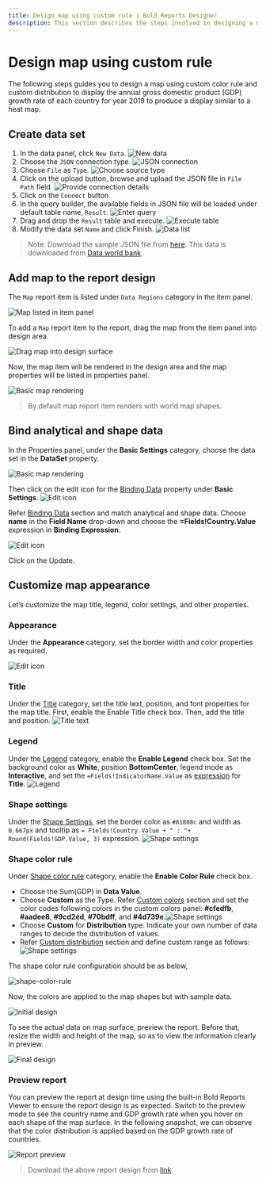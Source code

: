 ```yaml
---
title: Design map using custom rule | Bold Reports Designer
description: This section describes the steps involved in designing a map using custom color rule and custom distribution type.
---
```


# Design map using custom rule

The following steps guides you to design a map using custom color rule and custom distribution to display the annual gross domestic product (GDP) growth rate of each country for year 2019 to produce a display similar to a heat map.

## Create data set

1. In the data panel, click `New Data`.
   ![New data](/static/assets/on-premise/images/report-designer/report-items/map/color-rule-use-case/new-data.png '#width=350px')
2. Choose the `JSON` connection type.
   ![JSON connection](/static/assets/on-premise/images/report-designer/report-items/map/color-rule-use-case/sql-connection.png '#width=350px')
3. Choose `File` as `Type`.
   ![Choose source type](/static/assets/on-premise/images/report-designer/report-items/map/color-rule-use-case/type.png '#width=425px')
4. Click on the upload button, browse and upload the JSON file in `File Path` field.
   ![Provide connection details](/static/assets/on-premise/images/report-designer/report-items/map/color-rule-use-case/connection-details.png '#width=380px')
5. Click on the `Connect` button.
6. In the query builder, the available fields in JSON file will be loaded under default table name, `Result`.
   ![Enter query](/static/assets/on-premise/images/report-designer/report-items/map/color-rule-use-case/query-designer.png)
7. Drag and drop the `Result` table and execute.
   ![Execute table](/static/assets/on-premise/images/report-designer/report-items/map/color-rule-use-case/execute-query.png)
8. Modify the data set `Name` and click Finish.
   ![Data list](/static/assets/on-premise/images/report-designer/report-items/map/color-rule-use-case/data-list.png '#width=385px')

> Note: Download the sample JSON file from [here](https://www.syncfusion.com/downloads/support/directtrac/general/ze/World-GDP-Growth-JSON-185214165). This data is downloaded from [Data world bank](https://data.worldbank.org/indicator/NY.GDP.MKTP.KD.ZG).

## Add map to the report design

The `Map` report item is listed under `Data Regions` category in the item panel.

![Map listed in item panel](/static/assets/on-premise/images/report-designer/report-items/map/color-rule-use-case/map-listed-in-item-panel.png '#width=175px')

To add a `Map` report item to the report, drag the map from the item panel into design area.

![Drag map into design surface](/static/assets/on-premise/images/report-designer/report-items/map/color-rule-use-case/drag-map-item.png '#width=350px')

Now, the map item will be rendered in the design area and the map properties will be listed in properties panel.

![Basic map rendering](/static/assets/on-premise/images/report-designer/report-items/map/color-rule-use-case/initial-map-rendering.png)

> By default map report item renders with world map shapes.

## Bind analytical and shape data

In the Properties panel, under the **Basic Settings** category, choose the data set in the **DataSet** property.

![Basic map rendering](/static/assets/on-premise/images/report-designer/report-items/map/color-rule-use-case/assign-data.png '#width=385px')

Then click on the edit icon for the [Binding Data](./../../../../report-items/map/binding-data/) property under **Basic Settings**.
![Edit icon](/static/assets/on-premise/images/report-designer/report-items/map/color-rule-use-case/binding-data-edit-icon.png '#width=385px')

Refer [Binding Data](./../../../../report-items/map/binding-data/) section and match analytical and shape data. Choose **name** in the **Field Name** drop-down and choose the **=Fields!Country.Value** expression in **Binding Expression**.

![Edit icon](/static/assets/on-premise/images/report-designer/report-items/map/color-rule-use-case/match-field.png '#width=385px')

Click on the Update.

## Customize map appearance

Let’s customize the map title, legend, color settings, and other properties.

### Appearance

Under the **Appearance** category, set the border width and color properties as required.

![Edit icon](/static/assets/on-premise/images/report-designer/report-items/map/color-rule-use-case/border.png '#width=385px')

### Title

Under the [Title](./../../properties/#title) category, set the title text, position, and font properties for the map title. First, enable the Enable Title check box. Then, add the title and position.
![Title text](/static/assets/on-premise/images/report-designer/report-items/map/color-rule-use-case/title.png '#width=385px')

### Legend

Under the [Legend](./../../properties/#legend) category, enable the **Enable Legend** check box. Set the background color as **White**, position **BottomCenter**, legend mode as **Interactive**, and set the `=Fields!IndicatorName.Value` as [expression](./../../../../compose-report/expressions/) for **Title**.
![Legend](/static/assets/on-premise/images/report-designer/report-items/map/color-rule-use-case/legend.png '#width=385px')

### Shape settings

Under the [Shape Settings](./../../shape-settings/), set the border color as `#81808c` and width as `0.667px` and tooltip as `= Fields!Country.Value + " : "+ Round(Fields!GDP.Value, 3)` expression.
![Shape settings](/static/assets/on-premise/images/report-designer/report-items/map/color-rule-use-case/shape-settings.png '#width=385px')

### Shape color rule

Under [Shape color rule](./../../../../report-items/map/shape-color-rule/) category, enable the **Enable Color Rule** check box.
* Choose the Sum(GDP) in **Data Value**.
* Choose **Custom** as the Type. Refer [Custom colors](./../../../../report-items/map/custom-color-shape-rule/) section and set the color codes following colors in the custom colors panel: **#cfedfb**, **#aadee8**, **#9cd2ed**, **#70bdff**, and **#4d739e**.![Shape settings](/static/assets/on-premise/images/report-designer/report-items/map/color-rule-use-case/custom-colors.png '#width=385px')
* Choose **Custom** for **Distribution** type. Indicate your own number of data ranges to decide the distribution of values.
* Refer [Custom distribution](./../../../../report-items/map/custom-color-shape-rule/) section and define custom range as follows:![Shape settings](/static/assets/on-premise/images/report-designer/report-items/map/color-rule-use-case/custom-distribution.png '#width=385px')

The shape color rule configuration should be as below,

![shape-color-rule](/static/assets/on-premise/images/report-designer/report-items/map/color-rule-use-case/shape-color-rule.png '#width=385px')

Now, the colors are applied to the map shapes but with sample data.

![Initial design](/static/assets/on-premise/images/report-designer/report-items/map/color-rule-use-case/initial-design.png '#width=385px')

To see the actual data on map surface, preview the report. Before that, resize the width and height of the map, so as to view the information clearly in preview.

![Final design](/static/assets/on-premise/images/report-designer/report-items/map/color-rule-use-case/final-design.png)

### Preview report

You can preview the report at design time using the built-in Bold Reports Viewer to ensure the report design is as expected. Switch to the preview mode to see the country name and GDP growth rate when you hover on each shape of the map surface. In the following snapshot, we can observe that the color distribution is applied based on the GDP growth rate of countries.

![Report preview](/static/assets/on-premise/images/report-designer/report-items/map/color-rule-use-case/preview.png)

> Download the above report design from [link](https://github.com/boldreports/resources/tree/master/docs/report-designer/map/design-map-using-custom-rule.rdl).